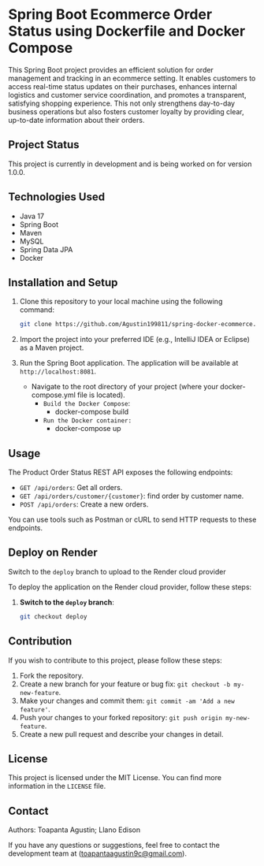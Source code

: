 # Spring Boot Ecommerce Order Status using Dockerfile and Docker Compose

This Spring Boot project provides an efficient solution for order management and tracking in an ecommerce setting. It enables customers to access real-time status updates on their purchases, enhances internal logistics and customer service coordination, and promotes a transparent, satisfying shopping experience. This not only strengthens day-to-day business operations but also fosters customer loyalty by providing clear, up-to-date information about their orders.

## Project Status

This project is currently in development and is being worked on for version 1.0.0.

## Technologies Used

- Java 17
- Spring Boot
- Maven
- MySQL
- Spring Data JPA
- Docker

## Installation and Setup

1. Clone this repository to your local machine using the following command:
    ```bash
    git clone https://github.com/Agustin199811/spring-docker-ecommerce.git

2. Import the project into your preferred IDE (e.g., IntelliJ IDEA or Eclipse) as a Maven project.

3. Run the Spring Boot application. The application will be available at `http://localhost:8081`.
    - Navigate to the root directory of your project (where your docker-compose.yml file is located).
        - `Build the Docker Compose`:
            + docker-compose build
        - `Run the Docker container:`
            + docker-compose up

## Usage


The Product Order Status REST API exposes the following endpoints:

- `GET /api/orders`: Get all orders.
- `GET /api/orders/customer/{customer}`: find order by customer name.
- `POST /api/orders`: Create a new orders.

You can use tools such as Postman or cURL to send HTTP requests to these endpoints.

## Deploy on Render

Switch to the `deploy` branch to upload to the Render cloud provider

To deploy the application on the Render cloud provider, follow these steps:

1. **Switch to the `deploy` branch**:
   ```bash
   git checkout deploy

## Contribution

If you wish to contribute to this project, please follow these steps:

1. Fork the repository.
2. Create a new branch for your feature or bug fix: `git checkout -b my-new-feature`.
3. Make your changes and commit them: `git commit -am 'Add a new feature'`.
4. Push your changes to your forked repository: `git push origin my-new-feature`.
5. Create a new pull request and describe your changes in detail.

## License

This project is licensed under the MIT License. You can find more information in the `LICENSE` file.

## Contact
Authors: Toapanta Agustin; Llano Edison

If you have any questions or suggestions, feel free to contact the development team at (toapantaagustin9c@gmail.com).